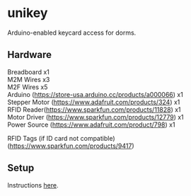 # unikey
Arduino-enabled keycard access for dorms.

## Hardware
Breadboard x1 <br>
M2M Wires x3<br>
M2F Wires x5<br>
Arduino (https://store-usa.arduino.cc/products/a000066) x1 <br>
Stepper Motor (https://www.adafruit.com/products/324) x1 <br>
RFID Reader(https://www.sparkfun.com/products/11828) x1<br>
Motor Driver (https://www.sparkfun.com/products/12779) x1<br>
Power Source (https://www.adafruit.com/product/798) x1

RFID Tags (if ID card not compatible) (https://www.sparkfun.com/products/9417)

## Setup
Instructions [here](https://medium.com/@gkswamy98/unikey-arduino-enabled-keycard-access-for-dorms-f1a73e726498). 
